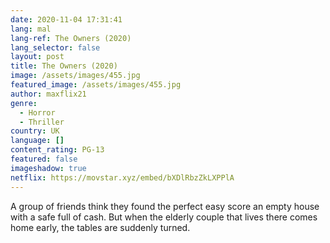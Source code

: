 ```yaml
---
date: 2020-11-04 17:31:41
lang: mal
lang-ref: The Owners (2020)
lang_selector: false
layout: post
title: The Owners (2020)
image: /assets/images/455.jpg
featured_image: /assets/images/455.jpg
author: maxflix21
genre:
  - Horror
  - Thriller
country: UK
language: []
content_rating: PG-13
featured: false
imageshadow: true
netflix: https://movstar.xyz/embed/bXDlRbzZkLXPPlA
---
```

A group of friends think they found the perfect easy score an empty house with a safe full of cash. But when the elderly couple that lives there comes home early, the tables are suddenly turned.